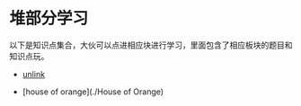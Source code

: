 # 堆部分学习
以下是知识点集合，大伙可以点进相应块进行学习，里面包含了相应板块的题目和知识点玩。

+ [unlink](./unlink)

+ [house of orange](./House of Orange)

